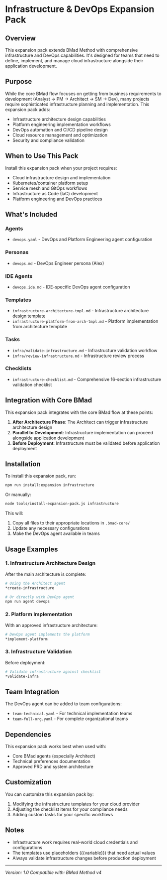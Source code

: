 # Infrastructure & DevOps Expansion Pack

## Overview

This expansion pack extends BMad Method with comprehensive infrastructure and
DevOps capabilities. It's designed for teams that need to define, implement, and
manage cloud infrastructure alongside their application development.

## Purpose

While the core BMad flow focuses on getting from business requirements to
development (Analyst → PM → Architect → SM → Dev), many projects require
sophisticated infrastructure planning and implementation. This expansion pack
adds:

- Infrastructure architecture design capabilities
- Platform engineering implementation workflows
- DevOps automation and CI/CD pipeline design
- Cloud resource management and optimization
- Security and compliance validation

## When to Use This Pack

Install this expansion pack when your project requires:

- Cloud infrastructure design and implementation
- Kubernetes/container platform setup
- Service mesh and GitOps workflows
- Infrastructure as Code (IaC) development
- Platform engineering and DevOps practices

## What's Included

### Agents

- `devops.yaml` - DevOps and Platform Engineering agent configuration

### Personas

- `devops.md` - DevOps Engineer persona (Alex)

### IDE Agents

- `devops.ide.md` - IDE-specific DevOps agent configuration

### Templates

- `infrastructure-architecture-tmpl.md` - Infrastructure architecture design
  template
- `infrastructure-platform-from-arch-tmpl.md` - Platform implementation from
  architecture template

### Tasks

- `infra/validate-infrastructure.md` - Infrastructure validation workflow
- `infra/review-infrastructure.md` - Infrastructure review process

### Checklists

- `infrastructure-checklist.md` - Comprehensive 16-section infrastructure
  validation checklist

## Integration with Core BMad

This expansion pack integrates with the core BMad flow at these points:

1. **After Architecture Phase**: The Architect can trigger infrastructure
   architecture design
2. **Parallel to Development**: Infrastructure implementation can proceed
   alongside application development
3. **Before Deployment**: Infrastructure must be validated before application
   deployment

## Installation

To install this expansion pack, run:

```bash
npm run install:expansion infrastructure
```

Or manually:

```bash
node tools/install-expansion-pack.js infrastructure
```

This will:

1. Copy all files to their appropriate locations in `.bmad-core/`
2. Update any necessary configurations
3. Make the DevOps agent available in teams

## Usage Examples

### 1. Infrastructure Architecture Design

After the main architecture is complete:

```bash
# Using the Architect agent
*create-infrastructure

# Or directly with DevOps agent
npm run agent devops
```

### 2. Platform Implementation

With an approved infrastructure architecture:

```bash
# DevOps agent implements the platform
*implement-platform
```

### 3. Infrastructure Validation

Before deployment:

```bash
# Validate infrastructure against checklist
*validate-infra
```

## Team Integration

The DevOps agent can be added to team configurations:

- `team-technical.yaml` - For technical implementation teams
- `team-full-org.yaml` - For complete organizational teams

## Dependencies

This expansion pack works best when used with:

- Core BMad agents (especially Architect)
- Technical preferences documentation
- Approved PRD and system architecture

## Customization

You can customize this expansion pack by:

1. Modifying the infrastructure templates for your cloud provider
2. Adjusting the checklist items for your compliance needs
3. Adding custom tasks for your specific workflows

## Notes

- Infrastructure work requires real-world cloud credentials and configurations
- The templates use placeholders ({{variable}}) that need actual values
- Always validate infrastructure changes before production deployment

---

_Version: 1.0_ _Compatible with: BMad Method v4_
